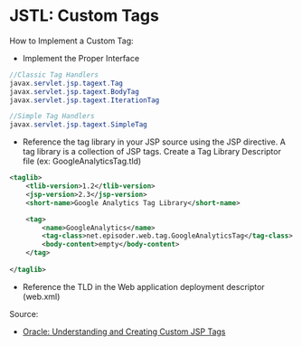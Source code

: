 # JSTL: Custom Tags

How to Implement a Custom Tag:
* Implement the Proper Interface
```java
//Classic Tag Handlers
javax.servlet.jsp.tagext.Tag
javax.servlet.jsp.tagext.BodyTag
javax.servlet.jsp.tagext.IterationTag

//Simple Tag Handlers
javax.servlet.jsp.tagext.SimpleTag
```
* Reference the tag library in your JSP source using the JSP <taglib> directive. A tag library is a collection of JSP tags. Create a Tag Library Descriptor file (ex: GoogleAnalyticsTag.tld)
```xml
<taglib>
	<tlib-version>1.2</tlib-version>
	<jsp-version>2.3</jsp-version>
	<short-name>Google Analytics Tag Library</short-name>

	<tag>
		<name>GoogleAnalytics</name>
		<tag-class>net.episoder.web.tag.GoogleAnalyticsTag</tag-class>
		<body-content>empty</body-content>
	</tag>
	
</taglib>
```
* Reference the TLD in the Web application deployment descriptor (web.xml)

Source:
* [Oracle: Understanding and Creating Custom JSP Tags](https://docs.oracle.com/cd/E11035_01/wls100/taglib/quickstart.html)
